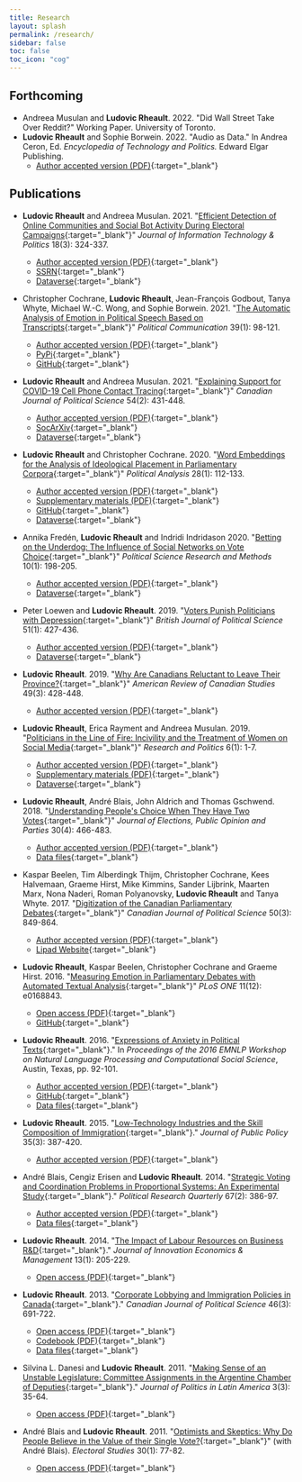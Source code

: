 ```yaml
---
title: Research
layout: splash
permalink: /research/
sidebar: false
toc: false
toc_icon: "cog"
---
```


## Forthcoming

- Andreea Musulan and **Ludovic Rheault**. 2022. "Did Wall Street Take Over Reddit?" Working Paper. University of Toronto.
- **Ludovic Rheault** and Sophie Borwein. 2022. "Audio as Data." In Andrea Ceron, Ed. *Encyclopedia of Technology and
Politics.* Edward Elgar Publishing.
    - [Author accepted version (PDF)](/downloads/AudioAsData_RheaultBorwein.pdf){:target="_blank"} 

## Publications

- **Ludovic Rheault** and Andreea Musulan. 2021. "[Efficient Detection of Online Communities and Social Bot Activity During Electoral Campaigns](https://www.tandfonline.com/doi/abs/10.1080/19331681.2021.1879705?journalCode=witp20){:target="_blank"}" *Journal of Information Technology & Politics* 18(3): 324-337.
    - [Author accepted version (PDF)](/downloads/Rheault_2021_JITP.pdf){:target="_blank"}
    - [SSRN](https://ssrn.com/abstract=3547763){:target="_blank"}
    - [Dataverse](https://doi.org/10.7910/DVN/P6SZ2G){:target="_blank"} 

- Christopher Cochrane, **Ludovic Rheault**, Jean-François Godbout, Tanya Whyte, Michael W.-C. Wong, and Sophie Borwein. 2021. "[The Automatic Analysis of Emotion in Political Speech Based on Transcripts](https://www.tandfonline.com/doi/full/10.1080/10584609.2021.1952497){:target="_blank"}" *Political Communication* 39(1): 98-121.
    - [Author accepted version (PDF)](/downloads/Political_Communication_AAV.pdf){:target="_blank"} 
    - [PyPi](https://pypi.org/project/word2lex/){:target="_blank"}
    - [GitHub](https://github.com/ccochrane/emotionTranscripts){:target="_blank"}

- **Ludovic Rheault** and Andreea Musulan. 2021. "[Explaining Support for COVID-19 Cell Phone Contact Tracing](https://doi.org/10.1017/S0008423921000019){:target="_blank"}" *Canadian Journal of Political Science* 54(2): 431-448.
    - [Author accepted version (PDF)](/downloads/Rheault_2021_CJPS.pdf){:target="_blank"}
    - [SocArXiv](https://osf.io/preprints/socarxiv/8wcgz/){:target="_blank"}
    - [Dataverse](https://doi.org/10.7910/DVN/KO3OYD){:target="_blank"} 

- **Ludovic Rheault** and Christopher Cochrane. 2020. "[Word Embeddings for the Analysis of Ideological Placement in Parliamentary Corpora](https://doi.org/10.1017/pan.2019.26){:target="_blank"}" *Political Analysis* 28(1): 112-133.
    - [Author accepted version (PDF)](/downloads/rheaultcochrane2019_pa.pdf){:target="_blank"}
    - [Supplementary materials (PDF)](/downloads/rheaultcochrane2019_pa_appendix.pdf){:target="_blank"}
    - [GitHub](https://github.com/lrheault/partyembed){:target="_blank"}
    - [Dataverse](https://dataverse.harvard.edu/dataset.xhtml?persistentId=doi:10.7910/DVN/K0OYQF){:target="_blank"} 

- Annika Fredén, **Ludovic Rheault** and Indridi Indridason 2020. "[Betting on the Underdog: The Influence of Social Networks on Vote Choice](https://doi.org/10.1017/psrm.2020.21){:target="_blank"}" *Political Science Research and Methods* 10(1): 198-205.
    - [Author accepted version (PDF)](/downloads/Underdog.pdf){:target="_blank"}
    - [Dataverse](https://dataverse.harvard.edu/dataset.xhtml?persistentId=doi:10.7910/DVN/BFLOTT){:target="_blank"} 

- Peter Loewen and **Ludovic Rheault**. 2019. "[Voters Punish Politicians with Depression](https://doi.org/10.1017/S0007123419000127){:target="_blank"}" *British Journal of Political Science* 51(1): 427-436.
    - [Author accepted version (PDF)](/downloads/Rheault_2019_BJPS.pdf){:target="_blank"}
    - [Dataverse](https://dataverse.harvard.edu/dataset.xhtml?persistentId=doi:10.7910/DVN/DHWZYE){:target="_blank"} 

- **Ludovic Rheault**. 2019. "[Why Are Canadians Reluctant to Leave Their Province?](https://doi.org/10.1080/02722011.2019.1652195){:target="_blank"}" *American Review of Canadian Studies* 49(3): 428-448.
    - [Author accepted version (PDF)](/downloads/Rheault_2019_ARCS.pdf){:target="_blank"}

- **Ludovic Rheault**, Erica Rayment and Andreea Musulan. 2019. "[Politicians in the Line of Fire: Incivility and the Treatment of Women on Social Media](https://doi.org/10.1177/2053168018816228){:target="_blank"}" *Research and Politics* 6(1): 1-7.
    - [Author accepted version (PDF)](/downloads/Rheaultetal_RP.pdf){:target="_blank"}
    - [Supplementary materials (PDF)](/downloads/Rheaultetal_RP_appendix.pdf){:target="_blank"}
    - [Dataverse](https://dataverse.harvard.edu/dataset.xhtml?persistentId=doi:10.7910/DVN/XG9ZYZ){:target="_blank"} 

- **Ludovic Rheault**, André Blais, John Aldrich and Thomas Gschwend. 2018. "[Understanding People's Choice When They Have Two Votes](ttps://doi.org/10.1080/17457289.2018.1560301){:target="_blank"}" *Journal of Elections, Public Opinion and Parties* 30(4): 466-483.
    - [Author accepted version (PDF)](/downloads/Rheault_2018_JEPOP.pdf){:target="_blank"}
    - [Data files](/downloads/data_jepop.tar.gz){:target="_blank"} 

- Kaspar Beelen, Tim Alberdingk Thijm, Christopher Cochrane, Kees Halvemaan, Graeme Hirst, Mike Kimmins, Sander Lijbrink, Maarten Marx, Nona Naderi, Roman Polyanovsky, **Ludovic Rheault** and Tanya Whyte. 2017. "[Digitization of the Canadian Parliamentary Debates](https://doi.org/10.1017/S0008423916001165){:target="_blank"}" *Canadian Journal of Political Science* 50(3): 849-864.
    - [Author accepted version (PDF)](/downloads/Rheault_2017_CJPS.pdf){:target="_blank"}
    - [Lipad Website](https://www.lipad.ca){:target="_blank"} 

- **Ludovic Rheault**, Kaspar Beelen, Christopher Cochrane and Graeme Hirst. 2016. "[Measuring Emotion in Parliamentary Debates with Automated Textual Analysis](https://journals.plos.org/plosone/article?id=10.1371/journal.pone.0168843){:target="_blank"}" *PLoS ONE* 11(12): e0168843.
    - [Open access (PDF)](/downloads/Rheault_2016_PLOS.pdf){:target="_blank"}
    - [GitHub](https://github.com/lrheault/emotion){:target="_blank"}

- **Ludovic Rheault**. 2016. "[Expressions of Anxiety in Political Texts](https://ludovicrheault.weebly.com/uploads/3/9/4/0/39408253/w16-5612.pdf){:target="_blank"}." In *Proceedings of the 2016 EMNLP Workshop on Natural Language Processing and Computational Social Science*, Austin, Texas, pp. 92-101.
    - [Author accepted version (PDF)](/downloads/Rheault_2016_EMNLP.pdf){:target="_blank"}
    - [GitHub](https://github.com/lrheault/anxiety){:target="_blank"}
    - [Data files](/downloads/anxiety-data.tar.gz){:target="_blank"}

- **Ludovic Rheault**. 2015. "[Low-Technology Industries and the Skill Composition of Immigration](https://doi.org/10.1017/S0143814X14000191){:target="_blank"}." *Journal of Public Policy* 35(3): 387-420.
    - [Author accepted version (PDF)](/downloads/Rheault_2015_JPP.pdf){:target="_blank"}

- André Blais, Cengiz Erisen and **Ludovic Rheault**. 2014. "​​[Strategic Voting and Coordination Problems in Proportional Systems: An Experimental Study](https://doi.org/10.1177/1065912913520573){:target="_blank"}." *Political Research Quarterly* 67(2): 386-97.​
    - [Author accepted version (PDF)](/downloads/Rheault_2014_PRQ.pdf){:target="_blank"}
    - [Data files](/downloads/prq_experiment.zip){:target="_blank"}

- **Ludovic Rheault**. 2014. "[The Impact of Labour Resources on Business R&D](http://www.cairn.info/revue-journal-of-innovation-economics-2014-1.htm){:target="_blank"}." *Journal of Innovation Economics & Management* 13(1): 205-229.
    - [Open access (PDF)](/downloads/Rheault_2014_JIE.pdf){:target="_blank"}

- **Ludovic Rheault**. 2013. "[Corporate Lobbying and Immigration Policies in Canada](https://doi.org/10.1017/S0008423913000644){:target="_blank"}." *Canadian Journal of Political Science* 46(3): 691-722.
    - [Open access (PDF)](/downloads/Rheault_2013_CJPS.pdf){:target="_blank"}
    - [Codebook (PDF)](/downloads/Codebook.pdf){:target="_blank"}
    - [Data files](/downloads/LobbyingMig.dat){:target="_blank"}

- Silvina L. Danesi and **Ludovic Rheault**. 2011. "[​Making Sense of an Unstable Legislature: Committee Assignments in the Argentine Chamber of Deputies](https://journals.sagepub.com/doi/pdf/10.1177/1866802X1100300302){:target="_blank"}." *Journal of Politics in Latin America* 3(3): 35-64. 
    - [Open access (PDF)](/downloads/Rheault_2011_JPLA.pdf){:target="_blank"}

- André Blais and **Ludovic Rheault**. 2011. "[Optimists and Skeptics: Why Do People Believe in the Value of their Single Vote?](http://linkinghub.elsevier.com/retrieve/pii/S0261379410000971){:target="_blank"}" (with André Blais). *Electoral Studies* 30(1): 77-82.
    - [Open access (PDF)](/downloads/Rheault_2011_ES.pdf){:target="_blank"}

